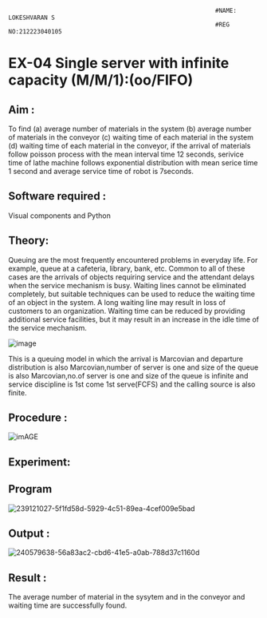                                                               #NAME: LOKESHVARAN S
                                                              #REG NO:212223040105
# EX-04 Single server with infinite capacity (M/M/1):(oo/FIFO)
## Aim :
To find (a) average number of materials in the system (b) average number of materials in the conveyor (c) waiting time of each material in the system (d) waiting time of each material in the conveyor, if the arrival  of materials follow poisson process with the mean interval time 12 seconds, serivice time of lathe machine follows exponential distribution with mean serice time 1 second and average service time of robot is 7seconds.

## Software required :
Visual components and Python

## Theory:
Queuing are the most frequently encountered problems in everyday life. For example, queue at a cafeteria, library, bank, etc. Common to all of these cases are the arrivals of objects requiring service and the attendant delays when the service mechanism is busy. Waiting lines cannot be eliminated completely, but suitable techniques can be used to reduce the waiting time of an object in the system. A long waiting line may result in loss of customers to an organization. Waiting time can be reduced by providing additional service facilities, but it may result in an increase in the idle time of the service mechanism.

![image](1.png)

This is a queuing model in which the arrival is Marcovian and departure distribution is also Marcovian,number of server is one and size of the queue is also Marcovian,no.of server is one and size of the queue is infinite and service discipline is 1st come 1st serve(FCFS) and the calling source is also finite.

## Procedure :

![imAGE](2.png)



## Experiment:


 
## Program
![239121027-5f1fd58d-5929-4c51-89ea-4cef009e5bad](https://github.com/Lokeshvaran9600/Single-server-infinite-capacity---Markov-Model/assets/145972263/ea4ee8eb-afa8-45cf-9c4c-6e48f538faf4)

## Output :
![240579638-56a83ac2-cbd6-41e5-a0ab-788d37c1160d](https://github.com/Lokeshvaran9600/Single-server-infinite-capacity---Markov-Model/assets/145972263/f62a7b1b-12a0-47c6-8f19-67503cc94d50)

## Result :
The average number of material in the sysytem and in the conveyor and waiting time are successfully found.


